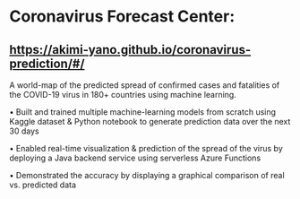 # Coronavirus Forecast Center: 
## https://akimi-yano.github.io/coronavirus-prediction/#/

A world-map of the predicted spread of confirmed cases and fatalities of the COVID-19 virus in 180+ countries using machine learning.

• Built and trained multiple machine-learning models from scratch using Kaggle dataset & Python
notebook to generate prediction data over the next 30 days

• Enabled real-time visualization & prediction of the spread of the virus by deploying a Java backend 
service using serverless Azure Functions

• Demonstrated the accuracy by displaying a graphical comparison of real vs. predicted data
